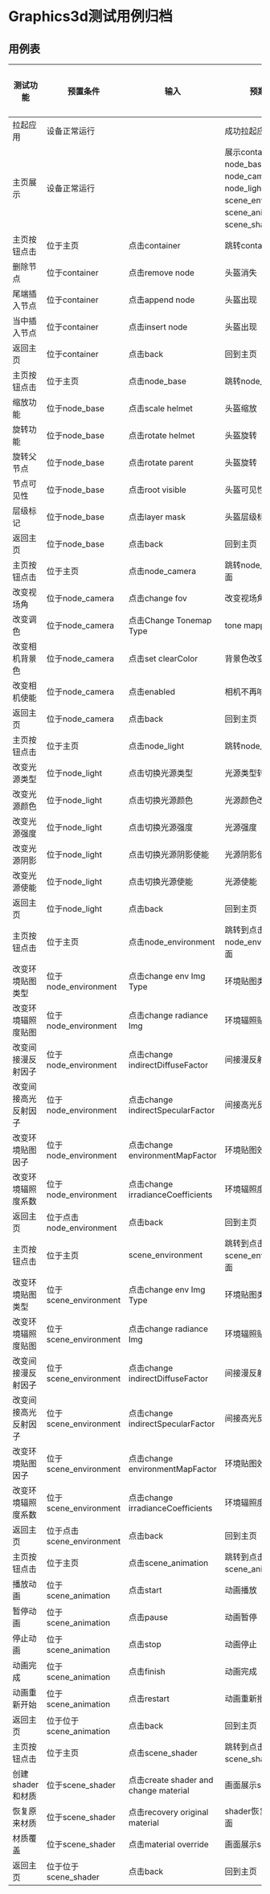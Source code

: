 # Graphics3d测试用例归档

## 用例表

| 测试功能 | 预置条件         | 输入            | 预期输出                                                                                          | 是否自动 | 测试结果 |
|--|--------------|---------------|-----------------------------------------------------------------------------------------------|------|------|
| 拉起应用 | 	设备正常运行      | 		            | 成功拉起应用                                                                                        | 是    | Pass |
| 主页展示 | 	设备正常运行      | 		            | 展示container、node_base、node_camera、node_light、scene_environment、scene_animation、scene_shader按钮 | 是    | Pass |
| 主页按钮点击 | 	位于主页        | 	点击container  | 	跳转container页面                                                                                | 是    | Pass |
| 删除节点 | 	位于container | 点击remove node | 头盔消失                                                                                          | 是    | Pass |
| 尾端插入节点 | 	位于container | 点击append node | 	头盔出现                                                                                         | 是    | Pass |
| 当中插入节点 | 	位于container | 点击insert node | 	头盔出现                                                                                         | 是    | Pass |
| 返回主页 | 	位于container | 点击back        | 	回到主页                                                                                         | 是    | Pass |
| 主页按钮点击 | 	位于主页        | 	点击node_base  | 	跳转node_base页面                                                                                | 是    | Pass |
| 缩放功能 | 	位于node_base | 点击scale helmet | 头盔缩放                                                                                          | 是    | Pass |
| 旋转功能 | 	位于node_base | 点击rotate helmet | 	头盔旋转                                                                                         | 是    | Pass |
| 旋转父节点 | 	位于node_base | 点击rotate parent | 	头盔旋转                                                                                          | 是    | Pass |
| 节点可见性 | 	位于node_base | 点击root visible | 	头盔可见性                                                                                          | 是    | Pass |
| 层级标记 | 	位于node_base | 点击layer mask | 	头盔层级标记                                                                                          | 是    | Pass |
| 返回主页 | 	位于node_base | 点击back | 	回到主页                                                                                          | 是    | Pass |
| 主页按钮点击 | 	位于主页        | 	点击node_camera  | 	跳转node_camera页面                                                                                | 是    | Pass |
| 改变视场角 | 	位于node_camera | 点击change fov | 	改变视场角                                                                                         | 是    | Pass |
| 改变调色 | 	位于node_camera | 点击Change Tonemap Type | 	tone mapping 类型                                                                                         | 是    | Pass |
| 改变相机背景色 | 	位于node_camera | 点击set clearColor | 	背景色改变                                                                                         | 是    | Pass |
| 改变相机使能 | 	位于node_camera | 点击enabled | 	相机不再响应                                                                                         | 是    | Pass |
| 返回主页 | 	位于node_camera | 点击back | 	回到主页                                                                                          | 是    | Pass |
| 主页按钮点击 | 	位于主页        | 	点击node_light  | 	跳转node_light页面                                                                                | 是    | Pass |
| 改变光源类型 | 	位于node_light | 点击切换光源类型 | 	光源类型转变                                                                                         | 是    | Pass |
| 改变光源颜色 | 	位于node_light | 点击切换光源颜色 | 	光源颜色改变                                                                                         | 是    | Pass |
| 改变光源强度 | 	位于node_light | 点击切换光源强度 | 	光源强度                                                                                         | 是    | Pass |
| 改变光源阴影 | 	位于node_light | 点击切换光源阴影使能 | 	光源阴影使能                                                                                         | 是    | Pass |
| 改变光源使能 | 	位于node_light | 点击切换光源使能 | 	光源使能                                                                                         | 是    | Pass |
| 返回主页 | 	位于node_light | 点击back | 	回到主页                                                                                          | 是    | Pass |
| 主页按钮点击 | 	位于主页        | 	点击node_environment  | 	跳转到点击node_environment页面                                                                            | 是    | Pass |
| 改变环境贴图类型 | 	位于node_environment | 点击change env Img Type | 	环境贴图类型改变                                                                                         | 是    | Pass |
| 改变环境辐照度贴图 | 	位于node_environment | 点击change radiance Img | 	环境辐照贴图改变                                                                                         | 是    | Pass |
| 改变间接漫反射因子 | 	位于node_environment | 点击change indirectDiffuseFactor | 	间接漫反射效果改变                                                                                         | 是    | Pass |
| 改变间接高光反射因子 | 	位于node_environment | 点击change indirectSpecularFactor | 	间接高光反射效果改变                                                                                         | 是    | Pass |
| 改变环境贴图因子 | 	位于node_environment | 点击change environmentMapFactor | 	环境贴图效果改变                                                                                         | 是    | Pass |
| 改变环境辐照度系数 | 	位于node_environment | 点击change irradianceCoefficients | 	环境辐照度系数                                                                                         | 是    | Pass |
| 返回主页 | 	位于点击node_environment | 点击back | 	回到主页                                                                                          | 是    | Pass |
| 主页按钮点击 | 	位于主页        | 	scene_environment  | 	跳转到点击scene_environment页面                                                                            | 是    | Pass |
| 改变环境贴图类型 | 	位于scene_environment | 点击change env Img Type | 	环境贴图类型改变                                                                                         | 是    | Pass |
| 改变环境辐照度贴图 | 	位于scene_environment | 点击change radiance Img | 	环境辐照贴图改变                                                                                         | 是    | Pass |
| 改变间接漫反射因子 | 	位于scene_environment | 点击change indirectDiffuseFactor | 	间接漫反射效果改变                                                                                         | 是    | Pass |
| 改变间接高光反射因子 | 	位于scene_environment | 点击change indirectSpecularFactor | 	间接高光反射效果改变                                                                                         | 是    | Pass |
| 改变环境贴图因子 | 	位于scene_environment | 点击change environmentMapFactor | 	环境贴图效果改变                                                                                         | 是    | Pass |
| 改变环境辐照度系数 | 	位于scene_environment | 点击change irradianceCoefficients | 	环境辐照度系数                                                                                         | 是    | Pass |
| 返回主页 | 	位于点击scene_environment | 点击back | 	回到主页                                                                                          | 是    | Pass |
| 主页按钮点击 | 	位于主页        | 	点击scene_animation  | 	跳转到点击scene_animation页面                                                                            | 是    | Pass |
| 播放动画 | 	位于scene_animation | 点击start | 	动画播放                                                                                         | 是    | Pass |
| 暂停动画 | 	位于scene_animation | 点击pause | 	动画暂停                                                                                         | 是    | Pass |
| 停止动画 | 	位于scene_animation | 点击stop | 	动画停止                                                                                         | 是    | Pass |
| 动画完成 | 	位于scene_animation | 点击finish | 	动画完成                                                                                         | 是    | Pass |
| 动画重新开始 | 	位于scene_animation | 点击restart | 	动画重新播放                                                                                         | 是    | Pass |
| 返回主页 | 	位于位于scene_animation | 点击back | 	回到主页                                                                                          | 是    | Pass |
| 主页按钮点击 | 	位于主页        | 	点击scene_shader  | 	跳转到点击scene_shader页面                                                                            | 是    | Pass |
| 创建shader和材质 | 	位于scene_shader | 点击create shader and change material | 	画面展示shader变化                                                                                         | 是    | Pass |
| 恢复原来材质 | 	位于scene_shader | 点击recovery original material | 	shader恢复到原来画面                                                                                         | 是    | Pass |
| 材质覆盖 | 	位于scene_shader | 点击material override | 	画面展示shader变化                                                                                         | 是    | Pass |
| 返回主页 | 	位于位于scene_shader | 点击back | 	回到主页                                                                                          | 是    | Pass |